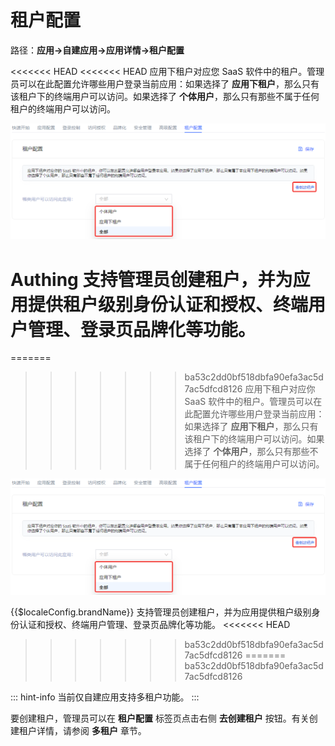 # 租户配置

<LastUpdated/>

路径：**应用->自建应用->应用详情->租户配置**​

<<<<<<< HEAD
<<<<<<< HEAD
应用下租户对应您 SaaS 软件中的租户。管理员可以在此配置允许哪些用户登录当前应用：如果选择了 **应用下租户**，那么只有该租户下的终端用户可以访问。如果选择了 **个体用户**，那么只有那些不属于任何租户的终端用户可以访问。

![](../images/tenant-config.png)

Authing 支持管理员创建租户，并为应用提供租户级别身份认证和授权、终端用户管理、登录页品牌化等功能。
=======
=======
>>>>>>> ba53c2dd0bf518dbfa90efa3ac5d7ac5dfcd8126
应用下租户对应你 SaaS 软件中的租户。管理员可以在此配置允许哪些用户登录当前应用：如果选择了 **应用下租户**，那么只有该租户下的终端用户可以访问。如果选择了 **个体用户**，那么只有那些不属于任何租户的终端用户可以访问。

![](../images/tenant-config.png)

{{$localeConfig.brandName}} 支持管理员创建租户，并为应用提供租户级别身份认证和授权、终端用户管理、登录页品牌化等功能。
<<<<<<< HEAD
>>>>>>> ba53c2dd0bf518dbfa90efa3ac5d7ac5dfcd8126
=======
>>>>>>> ba53c2dd0bf518dbfa90efa3ac5d7ac5dfcd8126

::: hint-info
当前仅自建应用支持多租户功能。
:::

要创建租户，管理员可以在 **租户配置** 标签页点击右侧 **去创建租户** 按钮。有关创建租户详情，请参阅 **多租户** 章节。